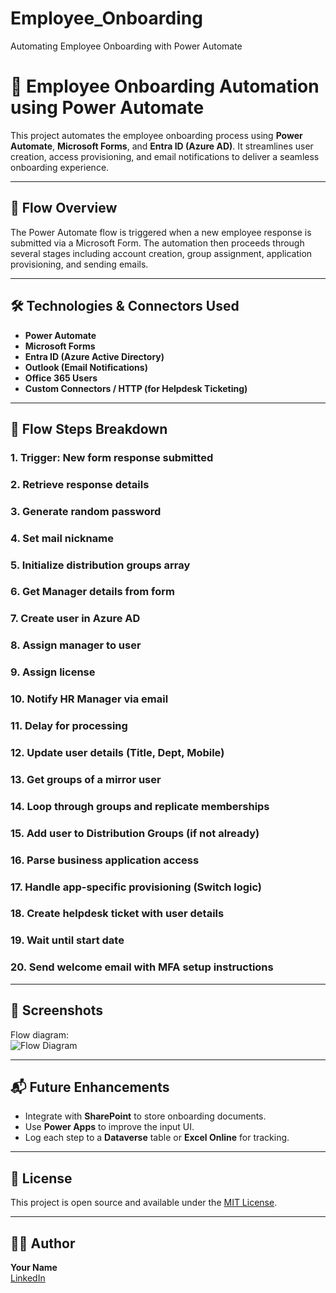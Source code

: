 # Employee_Onboarding
Automating Employee Onboarding with Power Automate
# 🎯 Employee Onboarding Automation using Power Automate

This project automates the employee onboarding process using **Power Automate**, **Microsoft Forms**, and **Entra ID (Azure AD)**. It streamlines user creation, access provisioning, and email notifications to deliver a seamless onboarding experience.

---

## 🚀 Flow Overview

The Power Automate flow is triggered when a new employee response is submitted via a Microsoft Form. The automation then proceeds through several stages including account creation, group assignment, application provisioning, and sending emails.



---

## 🛠️ Technologies & Connectors Used

- **Power Automate**
- **Microsoft Forms**
- **Entra ID (Azure Active Directory)**
- **Outlook (Email Notifications)**
- **Office 365 Users**
- **Custom Connectors / HTTP (for Helpdesk Ticketing)**

---

## 🔄 Flow Steps Breakdown

### 1. **Trigger**: New form response submitted  
### 2. **Retrieve response details**
### 3. **Generate random password**
### 4. **Set mail nickname**
### 5. **Initialize distribution groups array**
### 6. **Get Manager details from form**
### 7. **Create user in Azure AD**
### 8. **Assign manager to user**
### 9. **Assign license**
### 10. **Notify HR Manager via email**
### 11. **Delay for processing**
### 12. **Update user details (Title, Dept, Mobile)**
### 13. **Get groups of a mirror user**
### 14. **Loop through groups and replicate memberships**
### 15. **Add user to Distribution Groups (if not already)**
### 16. **Parse business application access**
### 17. **Handle app-specific provisioning (Switch logic)**
### 18. **Create helpdesk ticket with user details**
### 19. **Wait until start date**
### 20. **Send welcome email with MFA setup instructions**

---

## 📎 Screenshots

Flow diagram:  
![Flow Diagram](flow-diagram/merged_flow.png)

---

## 📬 Future Enhancements

- Integrate with **SharePoint** to store onboarding documents.
- Use **Power Apps** to improve the input UI.
- Log each step to a **Dataverse** table or **Excel Online** for tracking.

---

## 📝 License

This project is open source and available under the [MIT License](LICENSE).

---

## 🙋‍♂️ Author

**Your Name**  
[LinkedIn](https://www.linkedin.com/in/your-profile)  
